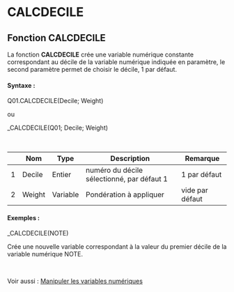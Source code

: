 # CALCDECILE

## Fonction CALCDECILE

La fonction **CALCDECILE** crée une variable numérique constante correspondant au décile de la variable numérique indiquée en paramètre, le second paramètre permet de choisir le décile, 1 par défaut.

#### Syntaxe :&nbsp;

Q01.CALCDECILE(Decile; Weight)

ou

\_CALCDECILE(Q01; Decile; Weight)

&nbsp;

| &nbsp; | **Nom** |**Type**|**Description**|**Remarque** |
| --- | --- | --- | --- | --- |
| &#49; | Decile | Entier | numéro du décile sélectionné, par défaut 1 | &#49; par défaut |
| &#50; | Weight | Variable | Pondération à appliquer | vide par défaut |


#### Exemples :

\_CALCDECILE(NOTE)

Crée une nouvelle variable correspondant à la valeur du premier décile de la variable numérique NOTE.

&nbsp;

Voir aussi : [Manipuler les variables numériques](<Manipulerlesvariablesnumeriques1.md>)